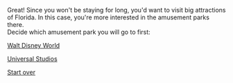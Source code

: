 Great! Since you won't be staying for long, you'd want to visit big attractions of Florida. In this case, you're more interested in the amusement parks there.  
Decide which amusement park you will go to first:

[Walt Disney World](../Walt-Disney-World/options.md)

[Universal Studios](../Universal-Studios/options2.md)

[Start over](../cyoa-summer-plans)